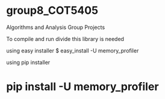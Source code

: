# group8_COT5405
Algorithms and Analysis Group Projects

To compile and run divide this library is needed

using easy installer
$ easy_install -U memory_profiler 

using pip installer
# pip install -U memory_profiler